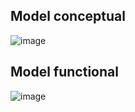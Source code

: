 ## Model conceptual ##
![image](https://github.com/CrisanEmanuel/Semester-4-ISS/assets/115414408/e19439e3-2bc3-4675-b711-307abd966721)

## Model functional ##
![image](https://github.com/CrisanEmanuel/Semester-4-ISS/assets/115414408/2fa5e58d-b7c4-41a1-b607-f0335273abf5)




